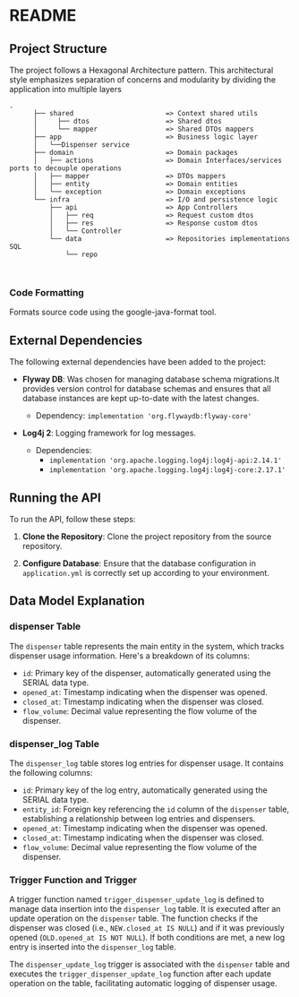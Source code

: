 # README

## Project Structure

The project follows a Hexagonal Architecture pattern. This architectural style emphasizes separation of concerns and modularity by dividing the application into multiple layers

```
.
      ├── shared                       => Context shared utils
      │     ├── dtos                   => Shared dtos
      │     └── mapper                 => Shared DTOs mappers
      ├── app                          => Business logic layer
      │   └──Dispenser service
      ├── domain                       => Domain packages
      │   ├── actions                  => Domain Interfaces/services ports to decouple operations
      │   ├── mapper                   => DTOs mappers 
      │   ├── entity                   => Domain entities
      │   └── exception                => Domain exceptions
      └── infra                        => I/O and persistence logic
          ├── api                      => App Controllers
          │   ├── req                  => Request custom dtos
          │   ├── res                  => Response custom dtos
          │   └── Controller
          └── data                     => Repositories implementations SQL
              └── repo              
          
         
```
### Code Formatting

Formats source code using the google-java-format tool.

## External Dependencies

The following external dependencies have been added to the project:

- **Flyway DB**: Was chosen for managing database schema migrations.It provides version control for database schemas and ensures that all database instances are kept up-to-date with the latest changes.
    - Dependency: `implementation 'org.flywaydb:flyway-core'`

- **Log4j 2**: Logging framework for log messages.
    - Dependencies:
        - `implementation 'org.apache.logging.log4j:log4j-api:2.14.1'`
        - `implementation 'org.apache.logging.log4j:log4j-core:2.17.1'`

## Running the API

To run the API, follow these steps:

1. **Clone the Repository**: Clone the project repository from the source repository.

2. **Configure Database**: Ensure that the database configuration in `application.yml` is correctly set up according to your environment.



## Data Model Explanation


### dispenser Table

The `dispenser` table represents the main entity in the system, which tracks dispenser usage information. Here's a breakdown of its columns:

- `id`: Primary key of the dispenser, automatically generated using the SERIAL data type.
- `opened_at`: Timestamp indicating when the dispenser was opened.
- `closed_at`: Timestamp indicating when the dispenser was closed.
- `flow_volume`: Decimal value representing the flow volume of the dispenser.

### dispenser_log Table

The `dispenser_log` table stores log entries for dispenser usage. It contains the following columns:

- `id`: Primary key of the log entry, automatically generated using the SERIAL data type.
- `entity_id`: Foreign key referencing the `id` column of the `dispenser` table, establishing a relationship between log entries and dispensers.
- `opened_at`: Timestamp indicating when the dispenser was opened.
- `closed_at`: Timestamp indicating when the dispenser was closed.
- `flow_volume`: Decimal value representing the flow volume of the dispenser.

### Trigger Function and Trigger

A trigger function named `trigger_dispenser_update_log` is defined to manage data insertion into the `dispenser_log` table. It is executed after an update operation on the `dispenser` table. The function checks if the dispenser was closed (i.e., `NEW.closed_at IS NULL`) and if it was previously opened (`OLD.opened_at IS NOT NULL`). If both conditions are met, a new log entry is inserted into the `dispenser_log` table.

The `dispenser_update_log` trigger is associated with the `dispenser` table and executes the `trigger_dispenser_update_log` function after each update operation on the table, facilitating automatic logging of dispenser usage.

